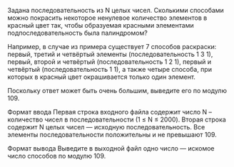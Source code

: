 Задана последовательность из N целых чисел. Сколькими способами можно покрасить некоторое ненулевое количество элементов в красный цвет так, чтобы образуемая красными элементами подпоследовательность была палиндромом?

Например, в случае из примера существует 7 способов раскраски: первый, третий и четвёртый элементы (последовательность 1 3 1), первый, второй и четвёртый (последовательность 1 2 1), первый и четвёртый (последовательность 1 1), а также четыре способа, при которых в красный цвет окрашивается только один элемент.

Поскольку ответ может быть очень большим, выведите его по модулю 109.

Формат ввода
Первая строка входного файла содержит число N – количество чисел в последовательности (1 ≤ N ≤ 2000). Вторая строка содержит N целых чисел — исходную последовательность. Все элементы последовательности положительны и не превышают 109.

Формат вывода
Выведите в выходной файл одно число — искомое число способов по модулю 109.
